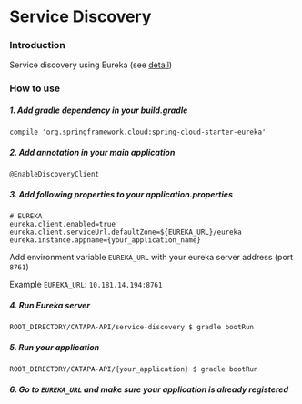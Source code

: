 # Service Discovery

### Introduction
Service discovery using Eureka (see [detail](https://spring.io/guides/gs/service-registration-and-discovery/))

### How to use

##### 1. Add gradle dependency in your build.gradle

```
compile 'org.springframework.cloud:spring-cloud-starter-eureka'
```

##### 2. Add annotation in your main application

```
@EnableDiscoveryClient
```

##### 3. Add following properties to your application.properties

```
# EUREKA
eureka.client.enabled=true
eureka.client.serviceUrl.defaultZone=${EUREKA_URL}/eureka
eureka.instance.appname={your_application_name}
```

Add environment variable `EUREKA_URL` with your eureka server address (port `8761`)

Example `EUREKA_URL`: `10.181.14.194:8761`

##### 4. Run Eureka server

```
ROOT_DIRECTORY/CATAPA-API/service-discovery $ gradle bootRun
```

##### 5. Run your application

```
ROOT_DIRECTORY/CATAPA-API/{your_application} $ gradle bootRun
```

##### 6. Go to `EUREKA_URL` and make sure your application is already registered